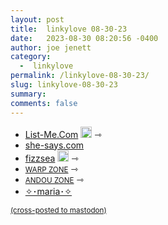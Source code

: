```yaml
---
layout: post
title:  linkylove 08-30-23
date:   2023-08-30 08:20:56 -0400
author: joe jenett
category:
  -  linkylove
permalink: /linkylove-08-30-23/
slug: linkylove-08-30-23
summary: 
comments: false
---
```

<ul class="linkylove">
	<li><a title="List-Me.Com / A free non-elite website directory" href="https://list-me.com/">List-Me.Com</a> <a class="normaltext" title="source" href="https://rosedryad.com/"><img src="https://iwebthings.joejenett.com/images/left-arrow.png" alt="" width="18"></a> <span title="led to site shown below">⇾</span></li>
	<li><a title="she-says.com — .. a thousand words" href="https://she-says.com/">she-says.com</a></li>
	<li><a title="fizzsea" href="https://fizzsea.neocities.org/">fizzsea</a> <a class="normaltext" title="source" href="https://tsk.bearblog.dev/"><img src="https://iwebthings.joejenett.com/images/left-arrow.png" alt="" width="18"></a> <span title="led to site shown below">⇾</span></li>
	<li><a title="WARP ZONE" href="https://warp.zone/"><small>WARP ZONE</small></a> <span title="led to site shown below">⇾</span></li>
	<li><a title="ANDOU ZONE" href="https://andou.gay/"><small>ANDOU ZONE</small></a> <span title="led to site shown below">⇾</span></li>
	<li><a title="✧･maria･✧" href="https://maria.town/">✧･maria･✧</a></li>
</ul>
<a href="https://brid.gy/publish/mastodon"><small>(cross-posted to mastodon)</small></a>